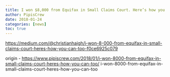 ```yaml
---
title: I won $8,000 from Equifax in Small Claims Court. Here’s how you can, too
author: PipisCrew
date: 2018-01-24
categories: [news]
toc: true
---
```


https://medium.com/@christianhaigh/i-won-8-000-from-equifax-in-small-claims-court-heres-how-you-can-too-f0ce6925c079

origin - https://www.pipiscrew.com/2018/01/i-won-8000-from-equifax-in-small-claims-court-heres-how-you-can-too/ i-won-8000-from-equifax-in-small-claims-court-heres-how-you-can-too